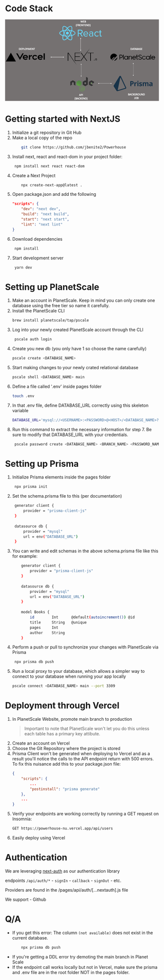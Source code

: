 # Code Stack 
![alt text](./public/code-stack.png)
# Getting started with NextJS

1. Initialize a git repository in Git Hub
2. Make a local copy of the repo
    ```bash
        git clone https://github.com/jbenite2/Powerhouse
    ```
3. Install next, react and react-dom in your project folder:
    ```bash
     npm install next react react-dom
    ```
4. Create a Next Project
    ```bash
        npx create-next-app@latest .
    ```
5. Open package.json and add the following
    ```json
    "scripts": {
        "dev": "next dev",
        "build": "next build",
        "start": "next start",
        "lint": "next lint"
    }
    ```
6. Download dependencies
    ```bash
     npm install
    ```
7. Start development server
    ```bash
     yarn dev
    ```

# Setting up PlanetScale

1. Make an account in PlanetScale. Keep in mind you can only create one database using the free tier so name it carefully.
2. Install the PlanetScale CLI
    ```bash
    brew install planetscale/tap/pscale
    ```
3. Log into your newly created PlanetScale account through the CLI
    ```bash
     pscale auth login
    ```
4. Create you new db (you only have 1 so choose the name carefully)
    ```bash
    pscale create <DATABASE_NAME>
    ```
5. Start making changes to your newly crated relational database
    ```bash
    pscale shell <DATABASE_NAME> main
    ```
6. Define a file called '.env' inside pages folder
    ```bash
    touch .env
    ```
7. In that .env file, define DATABASE_URL correctly using this skeleton variable
    ```bash
    DATABASE_URL='mysql://<USERNAME>:<PASSWORD>@<HOST>/<DATABASE_NAME>?sslaccept=strict'
    ```
8. Run this command to extract the necessary information for step 7. Be sure to modify that DATABASE_URL with your credentials.
    ```bash
     pscale password create <DATABASE_NAME> <BRANCH_NAME> <PASSWORD_NAME>
    ```

# Setting up Prisma

1. Initialize Prisma elements inside the pages folder
    ```bash
     npx prisma init
    ```
2. Set the schema.prisma file to this (per documentation)

    ```bash
     generator client {
         provider = "prisma-client-js"
     }

     datasource db {
         provider = "mysql"
         url = env("DATABASE_URL")
     }
    ```

3. You can write and edit schemas in the above schema.prisma file like this for example:

    ```bash
        generator client {
            provider = "prisma-client-js"
        }

        datasource db {
            provider = "mysql"
            url = env("DATABASE_URL")
        }

        model Books {
            id        Int      @default(autoincrement()) @id
            title     String   @unique
            pages     Int
            author    String
        }
    ```

4. Perform a push or pull to synchronize your changes with PlanetScale via Prisma
    ```bash
     npx prisma db push
    ```
5. Run a local proxy to your database, which allows a simpler way to connect to your database when running your app locally
    ```bash
    pscale connect <DATABASE_NAME> main --port 3309
    ```

# Deployment through Vercel

1.  In PlanetScale Website, promote main branch to production
    > Important to note that PlanetScale won't let you do this unless each table has a primary key attibute.
2.  Create an account on Vercel
3.  Choose the Git Repository where the project is stored
4.  Prisma Client won't be generated when deploying to Vercel and as a result you'll notice the calls to the API endpoint return with 500 errors. To fix this nuisance add this to your package.json file:
    ```json
    {
        "scripts": {
            ...
            "postinstall": "prisma generate"
        },
        ...
    }
    ```
5.  Verify your endpoints are working correctly by running a GET request on Insomnia:
    ```bash
    GET https://powerhouse-nu.vercel.app/api/users
    ```
6.  Easily deploy using Vercel

# Authentication

We are leveraging [next-auth](https://next-auth.js.org/) as our authentication library

endpoints `/api/auth/*` - `signIn` - `callback` - `signOut` - etc.

Providers are found in the /pages/api/auth/[...nextauth].js file

We support - Github

# Q/A

-   If you get this error: The column `(not available)` does not exist in the current database.
    ```bash
        npx prisma db push
    ```
-   If you're getting a DDL error try demoting the main branch in Planet Scale
-   If the endpoint call works locally but not in Vercel, make sure the prisma and .env file are in the root folder NOT in the pages folder.

